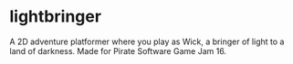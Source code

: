 # lightbringer
A 2D adventure platformer where you play as Wick, a bringer of light to a land of darkness. Made for Pirate Software Game Jam 16.
